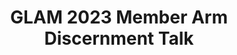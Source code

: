 ---
title: GLAM 2023 Member Arm Discernment Talk
redirect_to: https://ateneo-edu.zoom.us/meeting/register/tJ0tf-2upjMrEtadEaO2pnzYAp-s3VMAFvrg 
redirect_from: 
  - /GLAM23MemArmDiscernmentTalk
  - /glam23memarmdiscernmenttalk
---